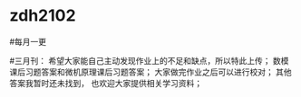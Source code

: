 # zdh2102
#每月一更

#三月刊：
希望大家能自己主动发现作业上的不足和缺点，所以特此上传；
数模课后习题答案和微机原理课后习题答案；
大家做完作业之后可以进行校对；
其他答案我暂时还未找到，
也欢迎大家提供相关学习资料；

